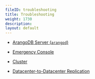 ```yaml
---
fileID: troubleshooting
title: Troubleshooting
weight: 1730
description: 
layout: default
---
```

- [ArangoDB Server (`arangod`)](troubleshooting-arangod)

- [Emergency Console](troubleshooting-emergency-console)

- [Cluster](cluster/)

- [Datacenter-to-Datacenter Replication](../arangosync/troubleshooting-dc2dc)
